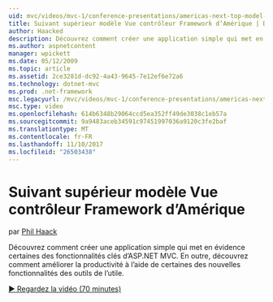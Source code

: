 ```yaml
---
uid: mvc/videos/mvc-1/conference-presentations/americas-next-top-model-view-controller-framework
title: Suivant supérieur modèle Vue contrôleur Framework d’Amérique | Documents Microsoft
author: Haacked
description: Découvrez comment créer une application simple qui met en évidence certaines des fonctionnalités clés d’ASP.NET MVC. En outre, découvrez comment améliorer la productivité de l’utilisation de certains le...
ms.author: aspnetcontent
manager: wpickett
ms.date: 05/12/2009
ms.topic: article
ms.assetid: 2ce3281d-dc92-4a43-9645-7e12ef6e72a6
ms.technology: dotnet-mvc
ms.prod: .net-framework
msc.legacyurl: /mvc/videos/mvc-1/conference-presentations/americas-next-top-model-view-controller-framework
msc.type: video
ms.openlocfilehash: 614b6348b29064ccd5ea352ff49de3038c1eb57a
ms.sourcegitcommit: 9a9483aceb34591c97451997036a9120c3fe2baf
ms.translationtype: MT
ms.contentlocale: fr-FR
ms.lasthandoff: 11/10/2017
ms.locfileid: "26503438"
---
```

<a name="americas-next-top-model-view-controller-framework"></a>Suivant supérieur modèle Vue contrôleur Framework d’Amérique
====================
par [Phil Haack](https://github.com/Haacked)

Découvrez comment créer une application simple qui met en évidence certaines des fonctionnalités clés d’ASP.NET MVC. En outre, découvrez comment améliorer la productivité à l’aide de certaines des nouvelles fonctionnalités des outils de l’utile.

[&#9654; Regardez la vidéo (70 minutes)](https://channel9.msdn.com/Blogs/ASP-NET-Site-Videos/americas-next-top-model-view-controller-framework)
